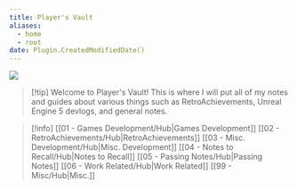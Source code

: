```yaml
---
title: Player's Vault
aliases:
  - home
  - root
date: Plugin.CreatedModifiedDate()
---
```


<img src="https://img.shields.io/github/last-commit/player1041/notes?label=Last%20Update">


> [!tip] Welcome to Player's Vault!
> This is where I will put all of my notes and guides about various things such as RetroAchievements, Unreal Engine 5 devlogs, and general notes.

> [!info]
> [[01 - Games Development/Hub|Games Development]]
[[02 - RetroAchievements/Hub|RetroAchievements]]
[[03 - Misc. Development/Hub|Misc. Development]]
[[04 - Notes to Recall/Hub|Notes to Recall]]
[[05 - Passing Notes/Hub|Passing Notes]]
[[06 - Work Related/Hub|Work Related]]
[[99 - Misc/Hub|Misc.]]



